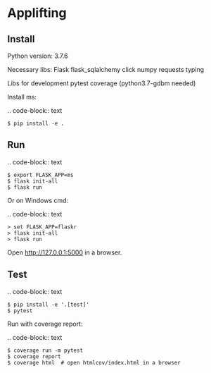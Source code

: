# Applifting

Install
-------

Python version: 3.7.6

Necessary libs:
Flask
flask_sqlalchemy
click
numpy
requests
typing

Libs for development
pytest
coverage (python3.7-gdbm needed)

Install ms:

.. code-block:: text

    $ pip install -e .

Run
---

.. code-block:: text

    $ export FLASK_APP=ms
    $ flask init-all
    $ flask run

Or on Windows cmd:

.. code-block:: text

    > set FLASK_APP=flaskr
    > flask init-all
    > flask run

Open http://127.0.0.1:5000 in a browser.


Test
----

.. code-block:: text

    $ pip install -e '.[test]'
    $ pytest

Run with coverage report:

.. code-block:: text

    $ coverage run -m pytest
    $ coverage report
    $ coverage html  # open htmlcov/index.html in a browser
